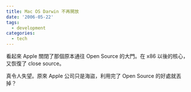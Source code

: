 ```yaml
---
title: Mac OS Darwin 不再開放
date: '2006-05-22'
tags:
  - development
categories:
  - tech
---
```

看起來 Apple 關閉了那個原本通往 Open Source 的大門。在 x86 以後的核心，又恢復了 close source。  
  
真令人失望。原來 Apple 公司只是海盜，利用完了 Open Source 的好處就丟掉？